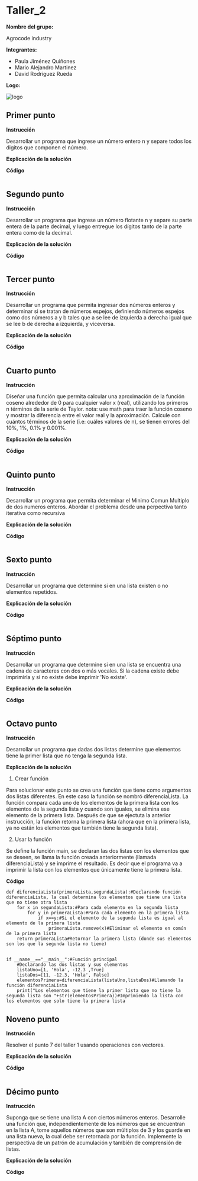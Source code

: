 # Taller_2

**Nombre del grupo:**

Agrocode industry

**Integrantes:**

* Paula Jiménez Quiñones
* Mario Alejandro Martinez
* David Rodriguez Rueda

**Logo:**

![logo](https://github.com/pjimenezq/Taller_1/assets/141860508/136373ec-f9a4-4b51-a52a-1b1e893e1859)

## Primer punto
**Instrucción**

Desarrollar un programa que ingrese un número entero n y separe todos los digitos que componen el número.

**Explicación de la solución**



**Código**
```
```
## Segundo punto
**Instrucción**

Desarrollar un programa que ingrese un número flotante n y separe su parte entera de la parte decimal, y luego entregue los dígitos tanto de la parte entera como de la decimal.

**Explicación de la solución**



**Código**
```
```
## Tercer punto
**Instrucción**

Desarrollar un programa que permita ingresar dos números enteros y determinar si se tratan de números espejos, definiendo números espejos como dos números a y b tales que a se lee de izquierda a derecha igual que se lee b de derecha a izquierda, y viceversa.

**Explicación de la solución**



**Código**
```
```
## Cuarto punto
**Instrucción**

Diseñar una función que permita calcular una aproximación de la función coseno alrededor de 0 para cualquier valor x (real), utilizando los primeros n términos de la serie de Taylor. nota: use math para traer la función coseno y mostrar la diferencia entre el valor real y la aproximación. Calcule con cuántos términos de la serie (i.e: cuáles valores de n), se tienen errores del 10%, 1%, 0.1% y 0.001%.

**Explicación de la solución**



**Código**
```
```
## Quinto punto
**Instrucción**

Desarrollar un programa que permita determinar el Minimo Comun Multiplo de dos numeros enteros. Abordar el problema desde una perpectiva tanto iterativa como recursiva

**Explicación de la solución**



**Código**
```
```
## Sexto punto
**Instrucción**

Desarrollar un programa que determine si en una lista existen o no elementos repetidos.

**Explicación de la solución**



**Código**
```
```
## Séptimo punto
**Instrucción**

Desarrollar un programa que determine si en una lista se encuentra una cadena de caracteres con dos o más vocales. Si la cadena existe debe imprimirla y si no existe debe imprimir 'No existe'.

**Explicación de la solución**



**Código**
```
```
## Octavo punto
**Instrucción**

Desarrollar un programa que dadas dos listas determine que elementos tiene la primer lista que no tenga la segunda lista.

**Explicación de la solución**

1. Crear función

Para solucionar este punto se crea una función que tiene como argumentos dos listas diferentes. En este caso la función se nombró diferenciaLista.
La función compara cada uno de los elementos de la primera lista con los elementos de la segunda lista y cuando son iguales, se elimina ese elemento de la primera lista. Después de que se ejectuta la anterior instrucción, la función retorna la primera lista (ahora que en la primera lista, ya no están los elementos que también tiene la segunda lista).

2. Usar la función

Se define la función main, se declaran las dos listas con los elementos que se deseen, se llama la función creada anteriormente (llamada diferenciaLista) y se imprime el resultado. Es decir que el programa va a imprimir la lista con los elementos que únicamente tiene la primera lista.


**Código**
```
def diferenciaLista(primeraLista,segundaLista):#Declarando función diferenciaLista, la cual determina los elementos que tiene una lista que no tiene otra lista
    for x in segundaLista:#Para cada elemento en la segunda lista
        for y in primeraLista:#Para cada elemento en la primera lista
            if x==y:#Si el elemento de la segunda lista es igual al elemento de la primera lista
                primeraLista.remove(x)#Eliminar el elemento en común de la primera lista
    return primeraLista#Retornar la primera lista (donde sus elementos son los que la segunda lista no tiene)


if __name__=="__main__":#Función principal
    #Declarando las dos listas y sus elementos
    listaUno=[1, 'Hola', -12.3 ,True]
    listaDos=[11, -12.3, 'Hola', False]
    elementosPrimera=diferenciaLista(listaUno,listaDos)#Llamando la función diferenciaLista
    print("Los elementos que tiene la primer lista que no tiene la segunda lista son "+str(elementosPrimera))#Imprimiendo la lista con los elementos que solo tiene la primera lista

```
## Noveno punto
**Instrucción**

Resolver el punto 7 del taller 1 usando operaciones con vectores.

**Explicación de la solución**



**Código**
```
```
## Décimo punto
**Instrucción**

Suponga que se tiene una lista A con ciertos números enteros. Desarrolle una función que, independientemente de los números que se encuentran en la lista A, tome aquellos números que son múltiplos de 3 y los guarde en una lista nueva, la cual debe ser retornada por la función. Implemente la perspectiva de un patrón de acumulación y también de comprensión de listas. 

**Explicación de la solución**



**Código**
```
```
